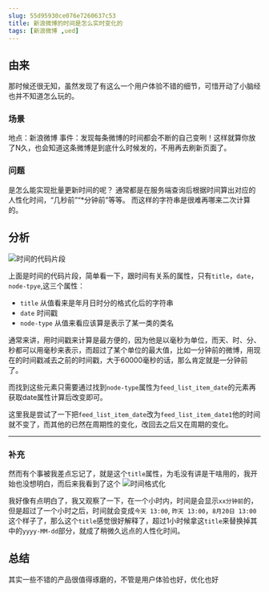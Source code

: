 ```yaml
---
slug: 55d95930ce076e7260637c53
title: 新浪微博的时间是怎么实时变化的
tags: [新浪微博 ,ued]
---
```


## 由来

那时候还很无知，虽然发现了有这么一个用户体验不错的细节，可惜开动了小脑经也并不知道怎么玩的。

### 场景

地点：新浪微博
事件：发现每条微博的时间都会不断的自己变咧！这样就算你放了N久，也会知道这条微博是到底什么时候发的，不用再去刷新页面了。

### 问题

是怎么能实现批量更新时间的呢？
通常都是在服务端查询后根据时间算出对应的人性化时间，“几秒前”“\*分钟前”等等。
而这样的字符串是很难再哪来二次计算的。

## 分析
 ![时间的代码片段](http:https://static.gaoqixhb.com/FmNQqQjTLtE7WVdiGxn87LOS6Nje)

上面是时间的代码片段，简单看一下，跟时间有关系的属性，只有`title`，`date`，`node-tpye`,这三个属性：
* `title` 从值看来是年月日时分的格式化后的字符串
* `date` 时间戳
* `node-type` 从值来看应该算是表示了某一类的类名

通常来讲，用时间戳来计算是最方便的，因为他是以毫秒为单位，而天、时、分、秒都可以用毫秒来表示，而超过了某个单位的最大值，比如一分钟前的微博，用现在的时间戳减去之前的时间戳，大于60000毫秒的话，那么肯定就是一分钟前了。

而找到这些元素只需要通过找到`node-type`属性为`feed_list_item_date`的元素再获取date属性计算后改变即可。

这里我是尝试了一下把`feed_list_item_date`改为`feed_list_item_date1`他的时间就不变了，而其他的已然在周期性的变化，改回去之后又在周期的变化。

----
### 补充

然而有个事被我差点忘记了，就是这个`title`属性，为毛没有讲是干啥用的，我开始也没想明白，而后来我看到了这个
![时间格式化](http:https://static.gaoqixhb.com/FiLxOsidXexNtsQcZvw6xk_tv5M6)

我好像有点明白了，我又观察了一下，在一个小时内，时间是会显示`xx分钟前`的，但是超过了一个小时之后，时间就会变成`今天 13:00`, `昨天 13:00`，`8月20日 13:00`这个样子了，那么这个`title`感觉很好解释了，超过1小时候拿这`title`来替换掉其中的`yyyy-MM-dd`部分，就成了稍微久远点的人性化时间。

## 总结

其实一些不错的产品很值得琢磨的，不管是用户体验也好，优化也好
